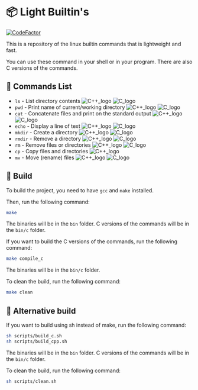 # 📦 Light Builtin's
[![CodeFactor](https://www.codefactor.io/repository/github/awesomelewis2007/light_builtins/badge/master)](https://www.codefactor.io/repository/github/awesomelewis2007/light_builtins/overview/master)

This is a repository of the linux builtin commands that is lightweight and fast.

You can use these command in your shell or in your program. There are also C versions of the commands.

## 📝 Commands List
- `ls` - List directory contents ![C++_logo](https://img.shields.io/badge/cpp-magenta) ![C_logo](https://img.shields.io/badge/c-gray)
- `pwd` - Print name of current/working directory ![C++_logo](https://img.shields.io/badge/cpp-magenta) ![C_logo](https://img.shields.io/badge/c-gray)
- `cat` - Concatenate files and print on the standard output ![C++_logo](https://img.shields.io/badge/cpp-magenta) ![C_logo](https://img.shields.io/badge/c-gray)
- `echo` - Display a line of text ![C++_logo](https://img.shields.io/badge/cpp-magenta) ![C_logo](https://img.shields.io/badge/c-gray)
- `mkdir` - Create a directory ![C++_logo](https://img.shields.io/badge/cpp-magenta) ![C_logo](https://img.shields.io/badge/c-gray)
- `rmdir` - Remove a directory ![C++_logo](https://img.shields.io/badge/cpp-magenta) ![C_logo](https://img.shields.io/badge/c-gray)
- `rm` - Remove files or directories ![C++_logo](https://img.shields.io/badge/cpp-magenta) ![C_logo](https://img.shields.io/badge/c-gray)
- `cp` - Copy files and directories ![C++_logo](https://img.shields.io/badge/cpp-magenta) 
- `mv` - Move (rename) files ![C++_logo](https://img.shields.io/badge/cpp-magenta) ![C_logo](https://img.shields.io/badge/c-gray)

## 🔨 Build
To build the project, you need to have `gcc` and `make` installed.

Then, run the following command:
```bash
make
```
The binaries will be in the `bin` folder. C versions of the commands will be in the `bin/c` folder.

If you want to build the C versions of the commands, run the following command:
```bash
make compile_c
```
The binaries will be in the `bin/c` folder.

To clean the build, run the following command:
```bash
make clean
```

## 🔨 Alternative build
If you want to build using sh instead of make, run the following command:
```bash
sh scripts/build_c.sh
sh scripts/build_cpp.sh
```
The binaries will be in the `bin` folder. C versions of the commands will be in the `bin/c` folder.

To clean the build, run the following command:
```bash
sh scripts/clean.sh
```
